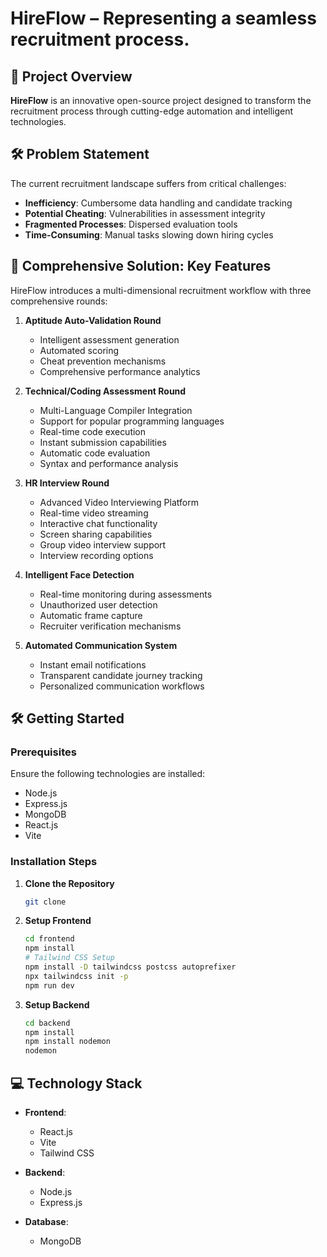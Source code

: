 # HireFlow – Representing a seamless recruitment process.

## 🚀 Project Overview

**HireFlow** is an innovative open-source project designed to transform the recruitment process through cutting-edge automation and intelligent technologies.

## 🛠 Problem Statement

The current recruitment landscape suffers from critical challenges:

- **Inefficiency**: Cumbersome data handling and candidate tracking
- **Potential Cheating**: Vulnerabilities in assessment integrity
- **Fragmented Processes**: Dispersed evaluation tools
- **Time-Consuming**: Manual tasks slowing down hiring cycles

## 🌟 Comprehensive Solution: Key Features

HireFlow introduces a multi-dimensional recruitment workflow with three comprehensive rounds:

1. **Aptitude Auto-Validation Round**

   - Intelligent assessment generation
   - Automated scoring
   - Cheat prevention mechanisms
   - Comprehensive performance analytics

2. **Technical/Coding Assessment Round**

   - Multi-Language Compiler Integration
   - Support for popular programming languages
   - Real-time code execution
   - Instant submission capabilities
   - Automatic code evaluation
   - Syntax and performance analysis

3. **HR Interview Round**

   - Advanced Video Interviewing Platform
   - Real-time video streaming
   - Interactive chat functionality
   - Screen sharing capabilities
   - Group video interview support
   - Interview recording options

4. **Intelligent Face Detection**

   - Real-time monitoring during assessments
   - Unauthorized user detection
   - Automatic frame capture
   - Recruiter verification mechanisms

5. **Automated Communication System**
   - Instant email notifications
   - Transparent candidate journey tracking
   - Personalized communication workflows


## 🛠 Getting Started

### Prerequisites

Ensure the following technologies are installed:

- Node.js
- Express.js
- MongoDB
- React.js
- Vite

### Installation Steps

1. **Clone the Repository**

   ```bash
   git clone 
   ```

2. **Setup Frontend**

   ```bash
   cd frontend
   npm install
   # Tailwind CSS Setup
   npm install -D tailwindcss postcss autoprefixer
   npx tailwindcss init -p
   npm run dev
   ```

3. **Setup Backend**
   ```bash
   cd backend
   npm install
   npm install nodemon
   nodemon
   ```




## 💻 Technology Stack

- **Frontend**:

  - React.js
  - Vite
  - Tailwind CSS

- **Backend**:

  - Node.js
  - Express.js

- **Database**:
  - MongoDB


